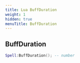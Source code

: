 ```yaml
---
title: Lua BuffDuration
weight: 1
hidden: true
menuTitle: BuffDuration
---
```

## BuffDuration
```lua
Spell:BuffDuration(); -- number
```